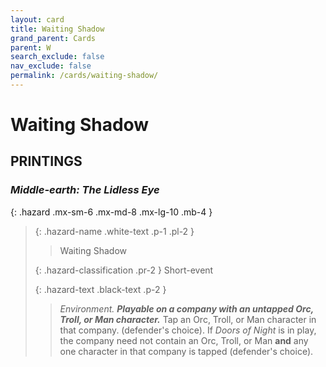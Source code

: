 ```yaml
---
layout: card
title: Waiting Shadow
grand_parent: Cards
parent: W
search_exclude: false
nav_exclude: false
permalink: /cards/waiting-shadow/
---
```


# Waiting Shadow


## PRINTINGS


### _Middle-earth: The Lidless Eye_

{: .hazard .mx-sm-6 .mx-md-8 .mx-lg-10 .mb-4 }
> {: .hazard-name .white-text .p-1 .pl-2 }
> > <div class="hazard-mp"></div>
> > <div class="card-name">Waiting Shadow</div>
>
> {: .hazard-classification .pr-2 }
> Short-event
>
> {: .hazard-text .black-text .p-2 }
> > _Environment._ ***Playable on a company with an untapped Orc, Troll, or Man character.*** Tap an Orc, Troll, or Man character in that company. (defender's choice). If _Doors of Night_ is in play, the company need not contain an Orc, Troll, or Man **and** any one character in that company is tapped (defender's choice). 
>
